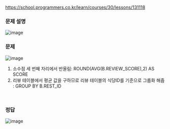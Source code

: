 https://school.programmers.co.kr/learn/courses/30/lessons/131118

### 문제 설명
![image](https://github.com/JUESOP/SQL/assets/76995758/aa3d8683-7ca5-4523-91cf-53c240e02205)

### 문제
![image](https://github.com/JUESOP/SQL/assets/76995758/f92e9387-9c17-41f6-bd25-843e2110c15b)

1. 소수점 세 번째 자리에서 반올림: ROUND(AVG(B.REVIEW_SCORE),2) AS SCORE </br>
2. 리뷰 테이블에서 평균 값을 구하므로 리뷰 테이블의 식당ID를 기준으로 그룹화 해줌 : GROUP BY B.REST_ID

</br>

### 정답
![image](https://github.com/JUESOP/SQL/assets/76995758/623ce88a-9556-4dc8-9be9-2f7c49f0cda2)


